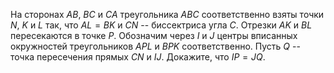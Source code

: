 На сторонах $AB$, $BC$ и $CA$ треугольника $ABC$ соответственно 
взяты точки $N$, $K$ и $L$ так, что $AL=BK$ и $CN$ -- биссектриса угла $C$. 
Отрезки $AK$ и $BL$ пересекаются в точке $P$. Обозначим через $I$ и  $J$ 
центры вписанных окружностей треугольников $APL$ и $BPK$ соответственно. 
Пусть $Q$ -- точка пересечения прямых $CN$ и $IJ$. Докажите, что $IP=JQ$.